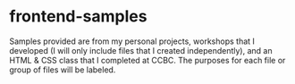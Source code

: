 # frontend-samples
Samples provided are from my personal projects, workshops that I developed (I will only include files that I created independently), and an HTML & CSS class that I completed at CCBC.
The purposes for each file or group of files will be labeled.

